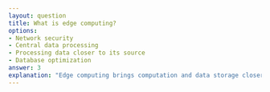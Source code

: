 ```yaml
---
layout: question
title: What is edge computing?
options:
- Network security
- Central data processing
- Processing data closer to its source
- Database optimization
answer: 3
explanation: "Edge computing brings computation and data storage closer to the location where it is needed to improve response times and save bandwidth."
---
```


